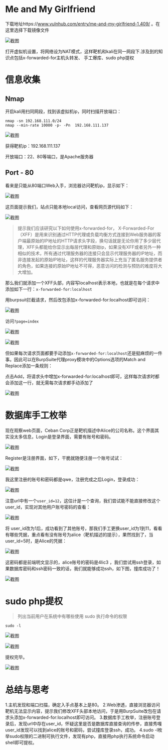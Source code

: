 # Me and My Girlfriend

下载地址https://www.vulnhub.com/entry/me-and-my-girlfriend-1,409/   。在这里选择下载镜像文件

![截图](d03dd25e74e4d9aa9425efee622e8096.png)

打开虚拟机设置，将网络设为NAT模式，这样靶机和kali在同一网段下.涉及到的知识点包括x-forwarded-for主机头转发、 手工爆库、sudo php提权

# 信息收集

## Nmap

开启kali用扫同网段，找到该虚拟机ip，同时扫描开放端口：

```
nmap -sn 192.168.111.0/24
nmap --min-rate 10000 -p- -Pn  192.168.111.137
```

![截图](658c4cbb614f94c1e62884c317d39bdb.png)

获得靶机ip：192.168.111.137

开放端口：22、80等端口，是Apache服务器

## Port - 80

看来是只能从80端口Web入手，浏览器访问靶机ip，显示如下：

![截图](ef9a0ed5d901b5cd3ba387e28d3fcbe0.png)

这页面提示我们，站点只能本地local访问，查看网页源代码如下：

![截图](7d1d1d1e11a25c675754e7ef517a4b4a.png)

> 提示我们应该研究以下如何使用x-forwarded-for， X-Forwarded-For（XFF）是用来识别通过HTTP代理或负载均衡方式连接到Web服务器的客户端最原始的IP地址的HTTP请求头字段，换句话就是无论你用了多少层代理，XFF头都能给你显示出每层代理和原始ip，如果没有XFF或者另外一种相似的技术，所有通过代理服务器的连接只会显示代理服务器的IP地址，而非连接发起的原始IP地址，这样的代理服务器实际上充当了匿名服务提供者的角色，如果连接的原始IP地址不可得，恶意访问的检测与预防的难度将大大增加。

那么我们就添加一个XFF头部，内容写localhost表示本地，也就是在每个请求中添加如下一行：`x-forwarded-for:localhost`

用burpsuit拦截请求，然后改包添加x-forwarded-for:localhost即可访问：

![截图](3f30619d6aaee6ff5b8cd361cb4418b7.png)

访问`?page=index`

![截图](b98a792d5ef04773e00e3e344e0e3185.png)

![截图](d29cb1b0456a96b00f8d7f2a99fb362b.png)

但如果每次请求页面都要手动添加`x-forwarded-for:localhost`还是挺麻烦的一件事。因此可以在BurpSuite代理proxy模块中的Options选项的Match and Replace添加一条规则：

点击Add，将请求头中增加x-forwarded-for:localhost即可，这样每次请求时都会添加这一行，就无需每次请求都手动添加了

![截图](418b9a1ff35905d3a7876921fb8d947c.png)

# 数据库手工枚举

现在观察web页面，Ceban Corp正是靶机描述中Alice的公司名称。这个界面其实没太多信息，Login是登录界面，需要有账号和密码。

![截图](0b450bfb28cee4388cac44e42b93513d.png)

Register是注册界面，如下，干脆就随便注册一个账号试试：

![截图](59b027c7b99b9f0219e6997abd8f6f95.png)

我这里注册的账号和密码都是qwe，注册完成之后Login，登录成功：

![截图](361ea15b878aa42596ad01e029a8f87e.png)

注意url中有一个`user_id=12`，这估计是一个查询，我们尝试能不能直接修改这个user_id，实现对其他用户账号密码的查看：

![截图](5adfec8f98c3be033360cded2b1e15f4.png)

将 user_id改为1后，成功看到了其他账号，那我们手工更换user_id为1到11，看看有哪些凭据，重点看有没有账号为alice（靶机描述的提示），果然找到了，当user_id=5时，是Alice的凭据：

![截图](08495ea5290d7303783e8e51d0db9b2f.png)

这密码都是前端明文显示的，alice账号的密码是4lic3 ，我们尝试用ssh登录，如果数据库密码和ssh密码一致的话，我们就能够成功ssh，如下图，撞库成功了！

![截图](3d2f896ce48383b5e18981c76c212fc3.png)

# sudo php提权

> 列出当前用户在系统中有哪些使用 sudo 执行命令的权限

```
sudo -l
```

![截图](1161c33aa9f87a2a2f8a17b86505cc44.png)

![截图](b6e300d23381ad7de6c0e0b25d003ffe.png)

提权完毕。

![截图](7dd2153fa564b5b4705025757074a186.png)

# 总结与思考

1.主机发现和端口扫描，确定入手点基本上是80。
2.Web渗透，直接浏览器访问靶机无法显示内容，提示我们修改XFF头部本地访问，于是用BurpSuite改包在请求头添加x-forwarded-for:localhost即可访问。
3.数据库手工枚举，注册账号登录后，发现url中存在user_id，怀疑这里是否是数据库直接查询的传参，直接秀嘎user_id发现可以找到alice的账号和密码，尝试撞库登录ssh，成功。
4.sudo -l枚举sudo权限的二进制可执行文件，发现有php，直接用php执行系统命令启动shell即可提权。